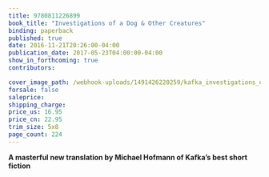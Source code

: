 ```yaml
---
title: 9780811226899
book_title: "Investigations of a Dog & Other Creatures"
binding: paperback
published: true
date: 2016-11-21T20:26:00-04:00
publication_date: 2017-05-23T04:00:00-04:00
show_in_forthcoming: true
contributors:

cover_image_path: /webhook-uploads/1491426220259/kafka_investigations_of_a_dog_cover.jpg
forsale: false
saleprice:
shipping_charge:
price_us: 16.95
price_cn: 22.95
trim_size: 5x8
page_count: 224
---
```

**A masterful new translation by Michael Hofmann of Kafka’s best short fiction**


